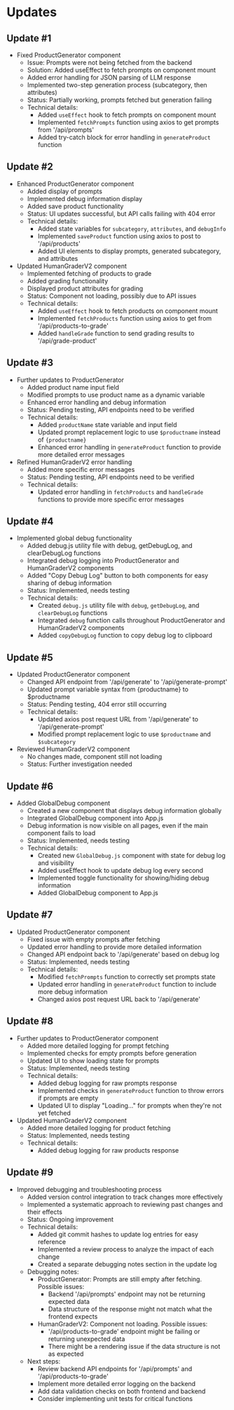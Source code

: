 # Updates

## Update #1
- Fixed ProductGenerator component
  - Issue: Prompts were not being fetched from the backend
  - Solution: Added useEffect to fetch prompts on component mount
  - Added error handling for JSON parsing of LLM response
  - Implemented two-step generation process (subcategory, then attributes)
  - Status: Partially working, prompts fetched but generation failing
  - Technical details:
    - Added `useEffect` hook to fetch prompts on component mount
    - Implemented `fetchPrompts` function using axios to get prompts from '/api/prompts'
    - Added try-catch block for error handling in `generateProduct` function

## Update #2
- Enhanced ProductGenerator component
  - Added display of prompts
  - Implemented debug information display
  - Added save product functionality
  - Status: UI updates successful, but API calls failing with 404 error
  - Technical details:
    - Added state variables for `subcategory`, `attributes`, and `debugInfo`
    - Implemented `saveProduct` function using axios to post to '/api/products'
    - Added UI elements to display prompts, generated subcategory, and attributes
- Updated HumanGraderV2 component
  - Implemented fetching of products to grade
  - Added grading functionality
  - Displayed product attributes for grading
  - Status: Component not loading, possibly due to API issues
  - Technical details:
    - Added `useEffect` hook to fetch products on component mount
    - Implemented `fetchProducts` function using axios to get from '/api/products-to-grade'
    - Added `handleGrade` function to send grading results to '/api/grade-product'

## Update #3
- Further updates to ProductGenerator
  - Added product name input field
  - Modified prompts to use product name as a dynamic variable
  - Enhanced error handling and debug information
  - Status: Pending testing, API endpoints need to be verified
  - Technical details:
    - Added `productName` state variable and input field
    - Updated prompt replacement logic to use `$productname` instead of `{productname}`
    - Enhanced error handling in `generateProduct` function to provide more detailed error messages
- Refined HumanGraderV2 error handling
  - Added more specific error messages
  - Status: Pending testing, API endpoints need to be verified
  - Technical details:
    - Updated error handling in `fetchProducts` and `handleGrade` functions to provide more specific error messages

## Update #4
- Implemented global debug functionality
  - Added debug.js utility file with debug, getDebugLog, and clearDebugLog functions
  - Integrated debug logging into ProductGenerator and HumanGraderV2 components
  - Added "Copy Debug Log" button to both components for easy sharing of debug information
  - Status: Implemented, needs testing
  - Technical details:
    - Created `debug.js` utility file with `debug`, `getDebugLog`, and `clearDebugLog` functions
    - Integrated `debug` function calls throughout ProductGenerator and HumanGraderV2 components
    - Added `copyDebugLog` function to copy debug log to clipboard

## Update #5
- Updated ProductGenerator component
  - Changed API endpoint from '/api/generate' to '/api/generate-prompt'
  - Updated prompt variable syntax from {productname} to $productname
  - Status: Pending testing, 404 error still occurring
  - Technical details:
    - Updated axios post request URL from '/api/generate' to '/api/generate-prompt'
    - Modified prompt replacement logic to use `$productname` and `$subcategory`
- Reviewed HumanGraderV2 component
  - No changes made, component still not loading
  - Status: Further investigation needed

## Update #6
- Added GlobalDebug component
  - Created a new component that displays debug information globally
  - Integrated GlobalDebug component into App.js
  - Debug information is now visible on all pages, even if the main component fails to load
  - Status: Implemented, needs testing
  - Technical details:
    - Created new `GlobalDebug.js` component with state for debug log and visibility
    - Added useEffect hook to update debug log every second
    - Implemented toggle functionality for showing/hiding debug information
    - Added GlobalDebug component to App.js

## Update #7
- Updated ProductGenerator component
  - Fixed issue with empty prompts after fetching
  - Updated error handling to provide more detailed information
  - Changed API endpoint back to '/api/generate' based on debug log
  - Status: Implemented, needs testing
  - Technical details:
    - Modified `fetchPrompts` function to correctly set prompts state
    - Updated error handling in `generateProduct` function to include more debug information
    - Changed axios post request URL back to '/api/generate'

## Update #8
- Further updates to ProductGenerator component
  - Added more detailed logging for prompt fetching
  - Implemented checks for empty prompts before generation
  - Updated UI to show loading state for prompts
  - Status: Implemented, needs testing
  - Technical details:
    - Added debug logging for raw prompts response
    - Implemented checks in `generateProduct` function to throw errors if prompts are empty
    - Updated UI to display "Loading..." for prompts when they're not yet fetched
- Updated HumanGraderV2 component
  - Added more detailed logging for product fetching
  - Status: Implemented, needs testing
  - Technical details:
    - Added debug logging for raw products response

## Update #9
- Improved debugging and troubleshooting process
  - Added version control integration to track changes more effectively
  - Implemented a systematic approach to reviewing past changes and their effects
  - Status: Ongoing improvement
  - Technical details:
    - Added git commit hashes to update log entries for easy reference
    - Implemented a review process to analyze the impact of each change
    - Created a separate debugging notes section in the update log
  - Debugging notes:
    - ProductGenerator: Prompts are still empty after fetching. Possible issues:
      - Backend '/api/prompts' endpoint may not be returning expected data
      - Data structure of the response might not match what the frontend expects
    - HumanGraderV2: Component not loading. Possible issues:
      - '/api/products-to-grade' endpoint might be failing or returning unexpected data
      - There might be a rendering issue if the data structure is not as expected
  - Next steps:
    - Review backend API endpoints for '/api/prompts' and '/api/products-to-grade'
    - Implement more detailed error logging on the backend
    - Add data validation checks on both frontend and backend
    - Consider implementing unit tests for critical functions